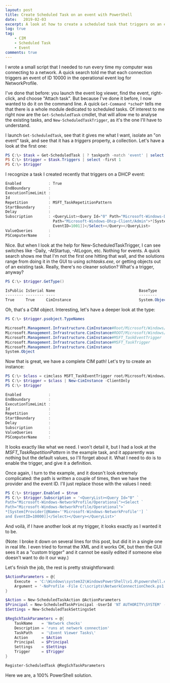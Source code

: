 ```yaml
---
layout: post
title: Create Scheduled Task on an event with PowerShell
date:   2019-02-03
excerpt: A look at how to create a scheduled task that triggers on an event, the PowerShell way.
log: true
tag:
    - CIM
    - Scheduled Task
    - Event
comments: true
---
```


I wrote a small script that I needed to run every time my computer was
connecting to a network. A quick search told me that each connection triggers
an event of ID 10000 in the operational event log for NetworkProfile.

I've done that before: you launch the event log viewer, find the event,
right-click, and choose "Attach task". But because I've done it before,
I now wanted to do it on the command line. A quick `Get-Command *sched*` tells
me that there is a whole module dedicated to scheduled tasks. Of interest to me
right now are the `Get-ScheduledTask` cmdlet, that will allow me to analyse
the existing tasks, and `New-ScheduledTaskTrigger`, as it's the one I'll
have to understand.

I launch `Get-ScheduledTask`, see that it gives me what I want, isolate
an "on event" task, and see that it has a *triggers* property, a collection.
Let's have a look at the first one:

```powershell
PS C:\> $task = Get-ScheduledTask | ? taskpath -match 'event' | select -first 1
PS C:\> $trigger = $task.Triggers | select -first 1
PS C:\> $trigger
```

I recognize a task I created recently that triggers on a DHCP event:

```powershell
Enabled            : True
EndBoundary        :
ExecutionTimeLimit :
Id                 :
Repetition         : MSFT_TaskRepetitionPattern
StartBoundary      :
Delay              :
Subscription       : <QueryList><Query Id="0" Path="Microsoft-Windows-Dhcp-Client/Admin"><Select
                     Path="Microsoft-Windows-Dhcp-Client/Admin">*[System[Provider[@Name='Microsoft-Windows-Dhcp-Client'] and
                     EventID=1001]]</Select></Query></QueryList>
ValueQueries       :
PSComputerName     :
```

Nice. But when I look at the help for New-ScheduledTaskTrigger, I can see
switches like -Daily, -AtStartup, -AtLogon, etc. Nothing for events. A quick
search shows me that I'm not the first one hitting that wall, and the solutions
range from doing it in the GUI to using *schtasks.exe*, or getting objects out
of an existing task. Really, there's no cleaner solution? What's a trigger,
anyway?

```powershell
PS C:\> $trigger.GetType()

IsPublic IsSerial Name                                     BaseType
-------- -------- ----                                     --------
True     True     CimInstance                              System.Object
```

Oh, that's a CIM object. Interesting, let's have a deeper look at the type:

```powershell
PS C:\> $trigger.psobject.TypeNames

Microsoft.Management.Infrastructure.CimInstance#Root/Microsoft/Windows/TaskScheduler/MSFT_TaskEventTrigger
Microsoft.Management.Infrastructure.CimInstance#ROOT/Microsoft/Windows/TaskScheduler/MSFT_TaskTrigger
Microsoft.Management.Infrastructure.CimInstance#MSFT_TaskEventTrigger
Microsoft.Management.Infrastructure.CimInstance#MSFT_TaskTrigger
Microsoft.Management.Infrastructure.CimInstance
System.Object
```

Now that is great, we have a complete CIM path! Let's try to create an instance:

```powershell
PS C:\> $class = cimclass MSFT_TaskEventTrigger root/Microsoft/Windows/TaskScheduler
PS C:\> $trigger = $class | New-CimInstance -ClientOnly
PS C:\> $trigger

Enabled            :
EndBoundary        :
ExecutionTimeLimit :
Id                 :
Repetition         :
StartBoundary      :
Delay              :
Subscription       :
ValueQueries       :
PSComputerName     :
```

It looks exactly like what we need. I won't detail it, but I had a look at
the *MSFT_TaskRepetitionPattern* in the example task, and it apparently was
nothing but the default values, so I'll forget about it. What I need to do
is to enable the trigger, and give it a definition.

Once again, I turn to the example, and it doesn't look extremely
complicated: the path is written a couple of times, then we have the
provider and the event ID. I'll just replace those with the values I need:

```powershell
PS C:\> $trigger.Enabled = $true
PS C:\> $trigger.Subscription = '<QueryList><Query Id="0" `
Path="Microsoft-Windows-NetworkProfile/Operational"><Select `
Path="Microsoft-Windows-NetworkProfile/Operational">`
*[System[Provider[@Name=''Microsoft-Windows-NetworkProfile''] `
and EventID=10000]]</Select></Query></QueryList>'
```

And voilà, if I have another look at my trigger, it looks exactly as I wanted
it to be.

(Note: I broke it down on several lines for this post, but did it
in a single one in real life. I even tried to format the XML and it
works OK, but then the GUI sees it as a "custom trigger" and it cannot be
easily edited if someone else doesn't want to do it our way.)

Let's finish the job, the rest is pretty straightforward:

```powershell
$ActionParameters = @{
    Execute  = 'C:\Windows\system32\WindowsPowerShell\v1.0\powershell.exe'
    Argument = '-NoProfile -File C:\scripts\NetworkConnectionCheck.ps1'
}

$Action = New-ScheduledTaskAction @ActionParameters
$Principal = New-ScheduledTaskPrincipal -UserId 'NT AUTHORITY\SYSTEM' -LogonType ServiceAccount
$Settings = New-ScheduledTaskSettingsSet

$RegSchTaskParameters = @{
    TaskName    = 'Network checks'
    Description = 'runs at network connection'
    TaskPath    = '\Event Viewer Tasks\'
    Action      = $Action
    Principal   = $Principal
    Settings    = $Settings
    Trigger     = $Trigger
}

Register-ScheduledTask @RegSchTaskParameters
```

Here we are, a 100% PowerShell solution.